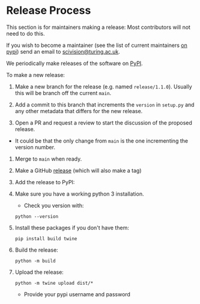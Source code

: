 # Release Process

This section is for maintainers making a release: Most contributors will not need to do this.

If you wish to become a maintainer (see the list of current maintainers [on pypi](https://pypi.org/project/scivision/)) send an email to [scivision@turing.ac.uk](mailto:scivision@turing.ac.uk).

We periodically make releases of the software on [PyPI](https://pypi.org/project/scivision/).

To make a new release:

1. Make a new branch for the release (e.g. named `release/1.1.0`). Usually this will be branch off the current `main`.

1. Add a commit to this branch that increments the `version` in `setup.py` and any other metadata that differs for the new release.

1. Open a PR and request a review to start the discussion of the proposed release.
  - It could be that the only change from `main` is the one incrementing the version number.

1. Merge to `main` when ready.

1. Make a GitHub [release](https://docs.github.com/en/repositories/releasing-projects-on-github/about-releases) (which will also make a tag)

1. Add the release to PyPI:

  1. Make sure you have a working python 3 installation.
      - Check you version with:
      ```
      python --version
      ```
  1. Install these packages if you don't have them:
     ```
     pip install build twine
     ```
  1. Build the release:
     ```
     python -m build
     ```
  1. Upload the release:
     ```
     python -m twine upload dist/*
     ```
      - Provide your pypi username and password

